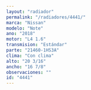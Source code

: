 ```yaml
---
layout: "radiador"
permalink: "/radiadores/4441/"
marca: "Nissan"
modelo: "Note"
ano: "2018"
motor: "L4 1.6"
transmision: "Estándar"
parte: "21460-1HS3A"
clima: "Con clima"
alto: "20 3/16"
ancho: "16 7/8"
observaciones: ""
id: "4441"
---
```


